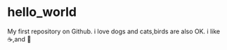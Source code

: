 # hello_world
My first repository on Github.
i love dogs and cats,birds are also OK. i like :coffee:,and :dancer:
